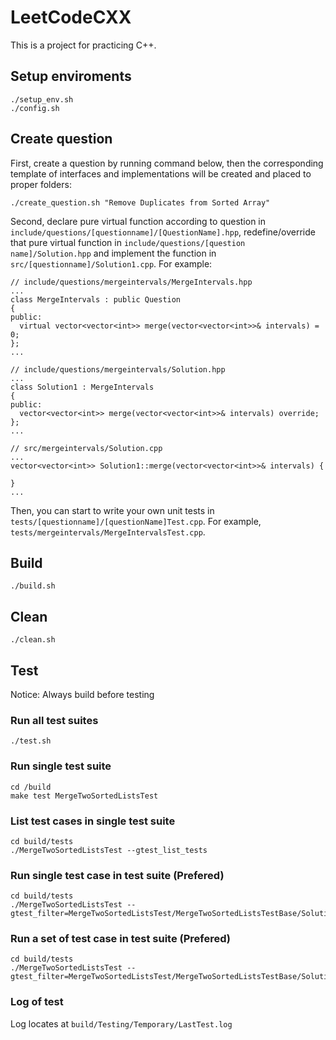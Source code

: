 # LeetCodeCXX
This is a project for practicing C++.

## Setup enviroments

```
./setup_env.sh
./config.sh
```

## Create question

First, create a question by running command below, then the corresponding template of interfaces and implementations will be created and placed to proper folders:

```
./create_question.sh "Remove Duplicates from Sorted Array"
```

Second, declare pure virtual function according to question in `include/questions/[questionname]/[QuestionName].hpp`, redefine/override that pure virtual function in `include/questions/[question name]/Solution.hpp` and implement the function in `src/[questionname]/Solution1.cpp`. For example:

```
// include/questions/mergeintervals/MergeIntervals.hpp
...
class MergeIntervals : public Question 
{
public:
  virtual vector<vector<int>> merge(vector<vector<int>>& intervals) = 0;
};
...

// include/questions/mergeintervals/Solution.hpp
...
class Solution1 : MergeIntervals
{
public:
  vector<vector<int>> merge(vector<vector<int>>& intervals) override;
};
...

// src/mergeintervals/Solution.cpp
...
vector<vector<int>> Solution1::merge(vector<vector<int>>& intervals) {
    
}
...
```

Then, you can start to write your own unit tests in `tests/[questionname]/[questionName]Test.cpp`. For example, `tests/mergeintervals/MergeIntervalsTest.cpp`.

## Build

```
./build.sh
```

## Clean

```
./clean.sh
```

## Test

Notice: Always build before testing

### Run all test suites

```
./test.sh
```

### Run single test suite

```
cd /build
make test MergeTwoSortedListsTest
```

### List test cases in single test suite

```
cd build/tests
./MergeTwoSortedListsTest --gtest_list_tests
```

### Run single test case in test suite (Prefered)

```
cd build/tests
./MergeTwoSortedListsTest --gtest_filter=MergeTwoSortedListsTest/MergeTwoSortedListsTestBase/Solution1.test11
```

### Run a set of test case in test suite (Prefered)

```
cd build/tests
./MergeTwoSortedListsTest --gtest_filter=MergeTwoSortedListsTest/MergeTwoSortedListsTestBase/Solution1.test1*
```

### Log of test

Log locates at `build/Testing/Temporary/LastTest.log`